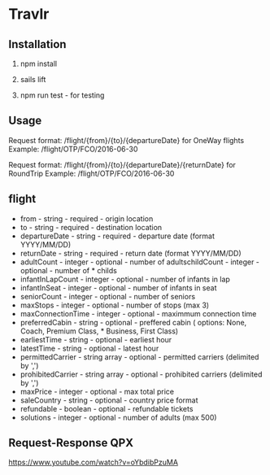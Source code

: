 # Travlr

## Installation

1. npm install

2. sails lift

3. npm run test  - for testing

## Usage
Request format: /flight/{from}/{to}/{departureDate} for OneWay flights
Example: /flight/OTP/FCO/2016-06-30

Request format: /flight/{from}/{to}/{departureDate}/{returnDate} for RoundTrip
Example: /flight/OTP/FCO/2016-06-30
## flight 

* from - string - required - origin location
* to - string - required - destination location
* departureDate - string - required - departure date (format YYYY/MM/DD) 
* returnDate - string - required - return date (format YYYY/MM/DD)
* adultCount - integer - optional - number of adultschildCount - integer - optional - number of * childs 
* infantInLapCount - integer - optional - number of infants in lap 
* infantInSeat - integer - optional - number of infants in seat 
* seniorCount - integer - optional - number of seniors 
* maxStops - integer - optional - number of stops (max 3) 
* maxConnectionTime - integer - optional - maximmum connection time 
* preferredCabin - string - optional - preffered cabin ( options: None, Coach, Premium Class,  * Business, First Class) 
* earliestTime - string - optional - earliest hour 
* latestTime - string - optional - latest hour 
* permittedCarrier - string array - optional - permitted carriers (delimited by ',') 
* prohibitedCarrier - string array - optional - prohibited carriers (delimited by ',') 
* maxPrice - integer - optional - max total price 
* saleCountry - string - optional - country price format 
* refundable - boolean - optional - refundable tickets 
* solutions - integer - optional - number of adults (max 500) 

## Request-Response QPX
https://www.youtube.com/watch?v=oYbdibPzuMA

